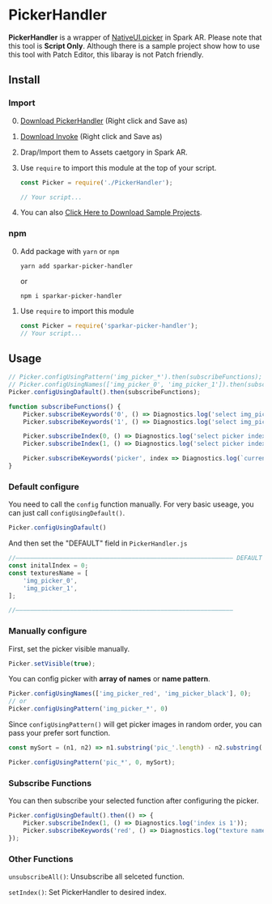 # PickerHandler

**PickerHandler** is a wrapper of [NativeUI.picker](https://sparkar.facebook.com/ar-studio/learn/documentation/reference/classes/nativeuimodule/) in Spark AR. Please note that this tool is  **Script Only**. Although there is a sample project show how to use this tool with Patch Editor, this libaray is not Patch friendly.



## Install

### Import

0. [Download PickerHandler](https://raw.githubusercontent.com/pofulu/sparkar-picker-handler/master/PickerHandlerDemo/single/scripts/PickerHandler.js) (Right click and Save as)

1. [Download Invoke](https://raw.githubusercontent.com/pofulu/sparkar-picker-handler/master/PickerHandlerDemo/single/scripts/Invoke.js) (Right click and Save as)

2. Drap/Import them to Assets caetgory in Spark AR.

3. Use `require` to import this module at the top of your script.

    ```javascript
    const Picker = require('./PickerHandler');
    
    // Your script...
    ```


3. You can also [Click Here to Download Sample Projects](https://yehonal.github.io/DownGit/#home?url=https://github.com/pofulu/sparkar-picker-handler/tree/master/PickerHandlerDemo).



### npm

0. Add package with `yarn` or `npm`

    ```shell
    yarn add sparkar-picker-handler
    ```

    or

    ```shell
    npm i sparkar-picker-handler
    ```

1. Use `require` to import this module

    ```javascript
    const Picker = require('sparkar-picker-handler');
    // Your script...
    ```



## Usage

```javascript
// Picker.configUsingPattern('img_picker_*').then(subscribeFunctions);
// Picker.configUsingNames(['img_picker_0', 'img_picker_1']).then(subscribeFunctions);
Picker.configUsingDafault().then(subscribeFunctions);

function subscribeFunctions() {
    Picker.subscribeKeywords('0', () => Diagnostics.log('select img_picker_0'));
    Picker.subscribeKeywords('1', () => Diagnostics.log('select img_picker_1'));

    Picker.subscribeIndex(0, () => Diagnostics.log('select picker index 0'));
    Picker.subscribeIndex(1, () => Diagnostics.log('select picker index 1'));

    Picker.subscribeKeywords('picker', index => Diagnostics.log(`currentIndex: ${index}`));
}
```



### Default configure

You need to call the `config` function manually. For very basic useage, you can just call `configUsingDefault()`.

```javascript
Picker.configUsingDafault()
```

And then set the "DEFAULT" field in `PickerHandler.js`

```javascript
//–––––––––––––––––––––––––––––––––––––––––––––––––––––––––––– DEFAULT
const initalIndex = 0;
const texturesName = [
    'img_picker_0',
    'img_picker_1',
];

//––––––––––––––––––––––––––––––––––––––––––––––––––––––––––––
```



### Manually configure

First, set the picker visible manually.

```javascript
Picker.setVisible(true);
```

You can config picker with **array of names** or **name pattern**.

```javascript
Picker.configUsingNames(['img_picker_red', 'img_picker_black'], 0);
// or
Picker.configUsingPattern('img_picker_*', 0)
```

Since  `configUsingPattern()` will get picker images in random order, you can pass your prefer sort function.

```javascript
const mySort = (n1, n2) => n1.substring('pic_'.length) - n2.substring('pic_'.length);

Picker.configUsingPattern('pic_*', 0, mySort);
```



### Subscribe Functions

You can then subscribe your selected function after configuring the picker.

```javascript
Picker.configUsingDefault().then(() => {
    Picker.subscribeIndex(1, () => Diagnostics.log('index is 1'));
    Picker.subscribeKeywords('red', () => Diagnostics.log("texture name includes 'red'"));
});
```



### Other Functions

`unsubscribeAll()`: Unsubscribe all selceted function.

`setIndex()`: Set PickerHandler to desired index.